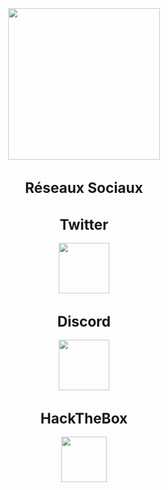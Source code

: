 
<center><img src="https://images7.alphacoders.com/901/thumb-1920-901547.png" height="300px">
  <h1><b>Réseaux Sociaux</b></h1>
  
<h1>Twitter</h1><a href="https://twitter.com/AlbedoRb"><img src="https://imgur.com/4d2fNZA.png" width="100"></a>
<h1>Discord</h1><a href="https://discord.gg/MEgRrqR"><img src="https://upload.wikimedia.org/wikipedia/fr/thumb/0/05/Discord.svg/1200px-Discord.svg.png" width="100"></a>
<h1>HackTheBox</h1><a href="https://www.hackthebox.eu/home/users/profile/293278"><img src="https://pbs.twimg.com/profile_images/1192912844297297920/73n4_SvJ_400x400.jpg" width="90"></a>
